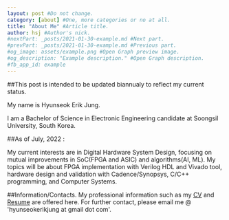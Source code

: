 ```yaml
---
layout: post #Do not change.
category: [about] #One, more categories or no at all.
title: "About Me" #Article title.
author: hsj #Author's nick.
#nextPart: _posts/2021-01-30-example.md #Next part.
#prevPart: _posts/2021-01-30-example.md #Previous part.
#og_image: assets/example.png #Open Graph preview image.
#og_description: "Example description." #Open Graph description.
#fb_app_id: example
---
```

##This post is intended to be updated biannualy to reflect my current status.

My name is Hyunseok Erik Jung.

I am a Bachelor of Science in Electronic Engineering candidate at Soongsil University, South Korea.

##As of July, 2022 :

My current interests are in Digital Hardware System Design, focusing on mutual improvements in SoC(FPGA and ASIC) and algorithms(AI, ML).
My topics will be about FPGA implementation with Verilog HDL and Vivado tool, hardware design and validation with Cadence/Synopsys, C/C++ programming, and Computer Systems.

##Information/Contacts.
My professional information such as my [CV](https://www.google.com) and [Resume](https://www.duckduckgo.com) are offered here.
For further contact, please email me @ 'hyunseokerikjung at gmail dot com'.